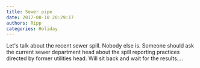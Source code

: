 ```yaml
---
title: Sewer pipe
date: 2017-08-10 20:29:17
authors: Ripp
categories: Holiday
---
```


 Let's talk about the recent sewer spill. Nobody else is. Someone should ask the current sewer department head about the spill reporting practices directed by former utilities head. Will sit back and wait for the results....